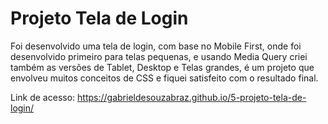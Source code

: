 # Projeto Tela de Login

Foi desenvolvido uma tela de login, com base no Mobile First, onde foi desenvolvido primeiro para telas pequenas, e usando Media Query criei também as versões de Tablet, Desktop e Telas grandes, é um projeto que envolveu muitos conceitos de CSS e fiquei satisfeito com o resultado final.

Link de acesso: https://gabrieldesouzabraz.github.io/5-projeto-tela-de-login/
